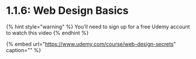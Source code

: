 # 1.1.6: Web Design Basics

{% hint style="warning" %}
You'll need to sign up for a free Udemy account to watch this video
{% endhint %}

{% embed url="https://www.udemy.com/course/web-design-secrets" caption="" %}

